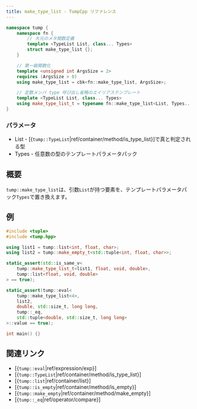 ```yaml
---
title: make_type_list - TumpCpp リファレンス
---
```


```cpp
namespace tump {
    namespace fn {
        // 大元のメタ関数定義
        template <TypeList List, class... Types>
        struct make_type_list {};
    }

    // 第一級関数化
    template <unsigned int ArgsSize = 2>
    requires (ArgsSize > 0)
    using make_type_list = cbk<fn::make_type_list, ArgsSize>;

    // 定数メンバ type 呼び出し省略のエイリアステンプレート
    template <TypeList List, class... Types>
    using make_type_list_t = typename fn::make_type_list<List, Types...>::type;
}
```

### パラメータ

- List - [{`tump::TypeList`|ref/container/method/is_type_list}]で真と判定される型
- Types - 任意数の型のテンプレートパラメータパック

## 概要

`tump::make_type_list`は、引数`List`が持つ要素を、テンプレートパラメータパック`Types`で置き換えます。

## 例

```cpp
#include <tuple>
#include <tump.hpp>

using list1 = tump::list<int, float, char>;
using list2 = tump::make_empty_t<std::tuple<int, float, char>>;

static_assert(std::is_same_v<
    tump::make_type_list_t<list1, float, void, double>,
    tump::list<float, void, double>
> == true);

static_assert(tump::eval<
    tump::make_type_list<4>,
    list2,
    double, std::size_t, long long,
    tump::_eq,
    std::tuple<double, std::size_t, long long>
>::value == true);

int main() {}
```

## 関連リンク

- [{`tump::eval`|ref/expression/exp}]
- [{`tump::TypeList`|ref/container/method/is_type_list}]
- [{`tump::list`|ref/container/list}]
- [{`tump::is_empty`|ref/container/method/is_empty}]
- [{`tump::make_empty`|ref/container/method/make_empty}]
- [{`tump::_eq`|ref/operator/compare}]
